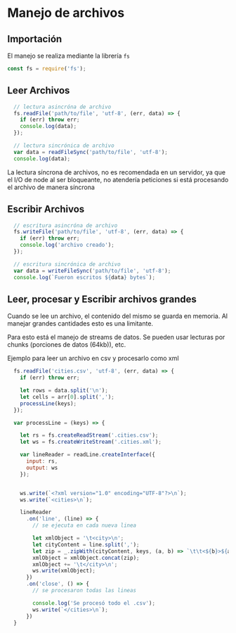 # Manejo de archivos

## Importación

El manejo se realiza mediante la librería ```fs```
```js
const fs = require('fs');
```

## Leer Archivos
```js
  // lectura asincróna de archivo
  fs.readFile('path/to/file', 'utf-8', (err, data) => {
    if (err) throw err;
    console.log(data);
  });

  // lectura sincrónica de archivo
  var data = readFileSync('path/to/file', 'utf-8');
  console.log(data);
```
La lectura síncrona de archivos, no es recomendada en un servidor, ya que el I/O 
de node al ser bloqueante, no atendería peticiones si está procesando el archivo de manera síncrona

## Escribir Archivos
```js
  // escritura asincróna de archivo
  fs.writeFile('path/to/file', 'utf-8', (err, data) => {
    if (err) throw err;
    console.log('archivo creado');
  });

  // escritura sincrónica de archivo
  var data = writeFileSync('path/to/file', 'utf-8');
  console.log(`Fueron escritos ${data} bytes`);
```

## Leer, procesar y Escribir archivos grandes

Cuando se lee un archivo, el contenido del mismo se guarda en memoria.
Al manejar grandes cantidades esto es una limitante.

Para esto está el manejo de streams de datos.
Se pueden usar lecturas por chunks (porciones de datos (64kb)), etc.

Ejemplo para leer un archivo en csv y procesarlo como xml
```js
  fs.readFile('cities.csv', 'utf-8', (err, data) => {
    if (err) throw err;

    let rows = data.split('\n');
    let cells = arr[0].split(',');
    processLine(keys);
  });

  var processLine = (keys) => {

    let rs = fs.createReadStream('.cities.csv');
    let ws = fs.createWriteStream('.cities.xml');

    var lineReader = readLine.createInterface({
      input: rs,
      output: ws
    });


    ws.write(`<?xml version="1.0" encoding="UTF-8"?>\n`);
    ws.write(`<cities>\n`);

    lineReader
      .on('line', (line) => {
        // se ejecuta en cada nueva linea

        let xmlObject = '\t<city>\n';
        let cityContent = line.split(',');
        let zip = _.zipWith(cityContent, keys, (a, b) => `\t\t<${b}>${a}</${b}>\n`).join('');
        xmlObject = xmlObject.concat(zip);
        xmlObject += '\t</city>\n';
        ws.write(xmlObject);
      })
      .on('close', () => {
        // se procesaron todas las lineas

        console.log('Se procesó todo el .csv');
        ws.write(`</cities>\n`);
      })
  }

```


